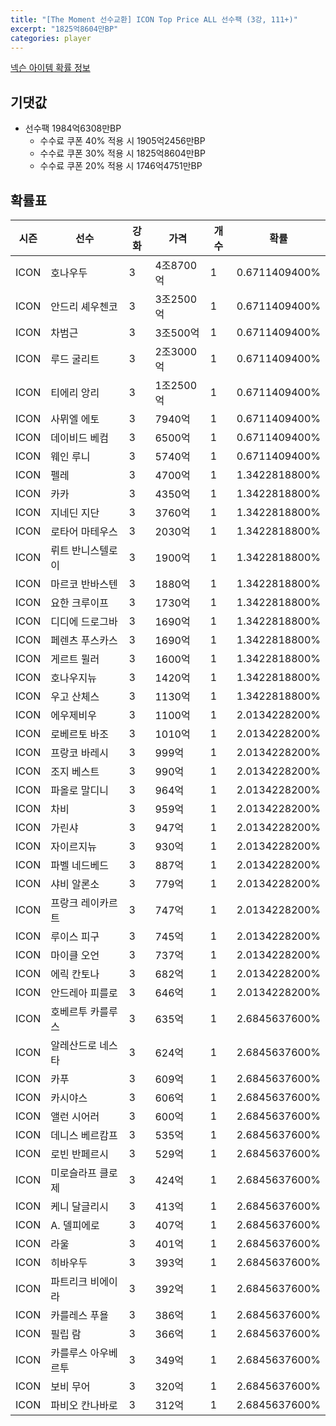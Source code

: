 ```yaml
---
title: "[The Moment 선수교환] ICON Top Price ALL 선수팩 (3강, 111+)"
excerpt: "1825억8604만BP"
categories: player
---
```

[넥슨 아이템 확률 정보](http://iteminfo.nexon.com/probability/fco?sn=6716)

## 기댓값
- 선수팩 1984억6308만BP
  - 수수료 쿠폰 40% 적용 시 1905억2456만BP
  - 수수료 쿠폰 30% 적용 시 1825억8604만BP
  - 수수료 쿠폰 20% 적용 시 1746억4751만BP


## 확률표

|시즌|선수|강화|가격|개수|확률|
|---|---|---|---|---|---|
|ICON|호나우두|3|4조8700억|1|0.6711409400%|
|ICON|안드리 셰우첸코|3|3조2500억|1|0.6711409400%|
|ICON|차범근|3|3조500억|1|0.6711409400%|
|ICON|루드 굴리트|3|2조3000억|1|0.6711409400%|
|ICON|티에리 앙리|3|1조2500억|1|0.6711409400%|
|ICON|사뮈엘 에토|3|7940억|1|0.6711409400%|
|ICON|데이비드 베컴|3|6500억|1|0.6711409400%|
|ICON|웨인 루니|3|5740억|1|0.6711409400%|
|ICON|펠레|3|4700억|1|1.3422818800%|
|ICON|카카|3|4350억|1|1.3422818800%|
|ICON|지네딘 지단|3|3760억|1|1.3422818800%|
|ICON|로타어 마테우스|3|2030억|1|1.3422818800%|
|ICON|뤼트 반니스텔로이|3|1900억|1|1.3422818800%|
|ICON|마르코 반바스텐|3|1880억|1|1.3422818800%|
|ICON|요한 크루이프|3|1730억|1|1.3422818800%|
|ICON|디디에 드로그바|3|1690억|1|1.3422818800%|
|ICON|페렌츠 푸스카스|3|1690억|1|1.3422818800%|
|ICON|게르트 뮐러|3|1600억|1|1.3422818800%|
|ICON|호나우지뉴|3|1420억|1|1.3422818800%|
|ICON|우고 산체스|3|1130억|1|1.3422818800%|
|ICON|에우제비우|3|1100억|1|2.0134228200%|
|ICON|로베르토 바조|3|1010억|1|2.0134228200%|
|ICON|프랑코 바레시|3|999억|1|2.0134228200%|
|ICON|조지 베스트|3|990억|1|2.0134228200%|
|ICON|파올로 말디니|3|964억|1|2.0134228200%|
|ICON|차비|3|959억|1|2.0134228200%|
|ICON|가린샤|3|947억|1|2.0134228200%|
|ICON|자이르지뉴|3|930억|1|2.0134228200%|
|ICON|파벨 네드베드|3|887억|1|2.0134228200%|
|ICON|샤비 알론소|3|779억|1|2.0134228200%|
|ICON|프랑크 레이카르트|3|747억|1|2.0134228200%|
|ICON|루이스 피구|3|745억|1|2.0134228200%|
|ICON|마이클 오언|3|737억|1|2.0134228200%|
|ICON|에릭 칸토나|3|682억|1|2.0134228200%|
|ICON|안드레아 피를로|3|646억|1|2.0134228200%|
|ICON|호베르투 카를루스|3|635억|1|2.6845637600%|
|ICON|알레산드로 네스타|3|624억|1|2.6845637600%|
|ICON|카푸|3|609억|1|2.6845637600%|
|ICON|카시야스|3|606억|1|2.6845637600%|
|ICON|앨런 시어러|3|600억|1|2.6845637600%|
|ICON|데니스 베르캄프|3|535억|1|2.6845637600%|
|ICON|로빈 반페르시|3|529억|1|2.6845637600%|
|ICON|미로슬라프 클로제|3|424억|1|2.6845637600%|
|ICON|케니 달글리시|3|413억|1|2.6845637600%|
|ICON|A. 델피에로|3|407억|1|2.6845637600%|
|ICON|라울|3|401억|1|2.6845637600%|
|ICON|히바우두|3|393억|1|2.6845637600%|
|ICON|파트리크 비에이라|3|392억|1|2.6845637600%|
|ICON|카를레스 푸욜|3|386억|1|2.6845637600%|
|ICON|필립 람|3|366억|1|2.6845637600%|
|ICON|카를루스 아우베르투|3|349억|1|2.6845637600%|
|ICON|보비 무어|3|320억|1|2.6845637600%|
|ICON|파비오 칸나바로|3|312억|1|2.6845637600%|
